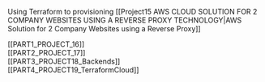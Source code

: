 
Using Terraform to provisioning [[Project15 AWS CLOUD SOLUTION FOR 2 COMPANY WEBSITES USING A REVERSE PROXY TECHNOLOGY|AWS Solution for 2 Company Websites using a Reverse Proxy]]  

[[PART1_PROJECT_16]]  
[[PART2_PROJECT_17]]  
[[PART3_PROJECT18_Backends]]  
[[PART4_PROJECT19_TerraformCloud]]  


